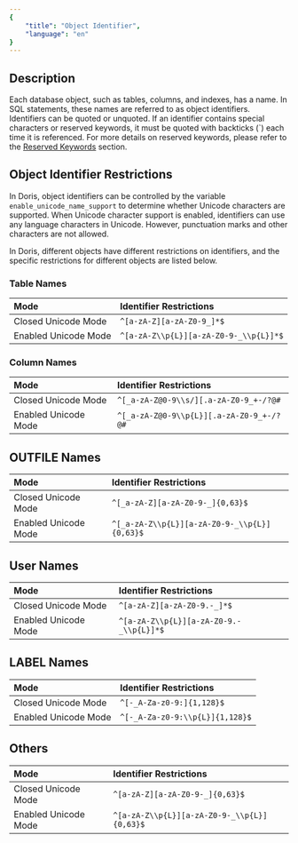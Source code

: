 ```yaml
---
{
    "title": "Object Identifier",
    "language": "en"
}
---
```


<!-- 
Licensed to the Apache Software Foundation (ASF) under one
or more contributor license agreements.  See the NOTICE file
distributed with this work for additional information
regarding copyright ownership.  The ASF licenses this file
to you under the Apache License, Version 2.0 (the
"License"); you may not use this file except in compliance
with the License.  You may obtain a copy of the License at

  http://www.apache.org/licenses/LICENSE-2.0

Unless required by applicable law or agreed to in writing,
software distributed under the License is distributed on an
"AS IS" BASIS, WITHOUT WARRANTIES OR CONDITIONS OF ANY
KIND, either express or implied.  See the License for the
specific language governing permissions and limitations
under the License.
-->

## Description

Each database object, such as tables, columns, and indexes, has a name. In SQL statements, these names are referred to as object identifiers. Identifiers can be quoted or unquoted. If an identifier contains special characters or reserved keywords, it must be quoted with backticks (`) each time it is referenced. For more details on reserved keywords, please refer to the [Reserved Keywords](../basic-elements/reserved-keywords.md) section.

## Object Identifier Restrictions

In Doris, object identifiers can be controlled by the variable `enable_unicode_name_support` to determine whether Unicode characters are supported. When Unicode character support is enabled, identifiers can use any language characters in Unicode. However, punctuation marks and other characters are not allowed.

In Doris, different objects have different restrictions on identifiers, and the specific restrictions for different objects are listed below.

### Table Names

| Mode               | Identifier Restrictions                             |
| :----------------- | :------------------------------------- |
| Closed Unicode Mode | `^[a-zA-Z][a-zA-Z0-9_]*$`             |
| Enabled Unicode Mode | `^[a-zA-Z\\p{L}][a-zA-Z0-9-_\\p{L}]*$` |

### Column Names

| Mode               | Identifier Restrictions                                                   |
| :----------------- | :----------------------------------------------------------- |
| Closed Unicode Mode | `^[_a-zA-Z@0-9\\s/][.a-zA-Z0-9_+-/?@#` |
| Enabled Unicode Mode | `^[_a-zA-Z@0-9\\p{L}][.a-zA-Z0-9_+-/?@#` |

## OUTFILE Names

| Mode               | Identifier Restrictions                                   |
| :----------------- | :------------------------------------------- |
| Closed Unicode Mode | `^[_a-zA-Z][a-zA-Z0-9-_]{0,63}$`             |
| Enabled Unicode Mode | `^[_a-zA-Z\\p{L}][a-zA-Z0-9-_\\p{L}]{0,63}$` |

## User Names

| Mode               | Identifier Restrictions                              |
| :----------------- | :--------------------------------------- |
| Closed Unicode Mode | `^[a-zA-Z][a-zA-Z0-9.-_]*$`             |
| Enabled Unicode Mode | `^[a-zA-Z\\p{L}][a-zA-Z0-9.-_\\p{L}]*$` |

## LABEL Names

| Mode               | Identifier Restrictions                      |
| :----------------- | :------------------------------ |
| Closed Unicode Mode | `^[-_A-Za-z0-9:]{1,128}$`       |
| Enabled Unicode Mode | `^[-_A-Za-z0-9:\\p{L}]{1,128}$` |

## Others

| Mode               | Identifier Restrictions                                  |
| :----------------- | :------------------------------------------ |
| Closed Unicode Mode | `^[a-zA-Z][a-zA-Z0-9-_]{0,63}$`             |
| Enabled Unicode Mode | `^[a-zA-Z\\p{L}][a-zA-Z0-9-_\\p{L}]{0,63}$` |